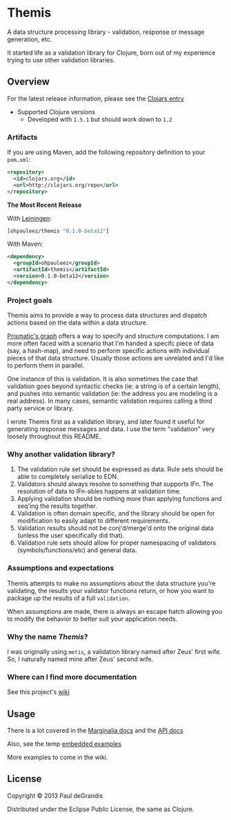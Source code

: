 Themis
=======

A data structure processing library - validation, response or message generation, etc.

It started life as a validation library for Clojure, born out of my experience trying to use
other validation libraries.

Overview
---------

For the latest release information, please see the [Clojars entry](https://clojars.org/ohpauleez/themis)

 * Supported Clojure versions
   * Developed with `1.5.1` but should work down to `1.2`

### Artifacts
If you are using Maven, add the following repository
definition to your `pom.xml`:

``` xml
<repository>
  <id>clojars.org</id>
  <url>http://clojars.org/repo</url>
</repository>
```

**The Most Recent Release**

With [Leiningen](http://leiningen.org):

``` clojure
[ohpauleez/themis "0.1.0-beta12"]
```

With Maven:

``` xml
<dependency>
  <groupId>ohpauleez</groupId>
  <artifactId>themis</artifactId>
  <version>0.1.0-beta12</version>
</dependency>
```

### Project goals

Themis aims to provide a way to process data structures and dispatch actions
based on the data within a data structure.

[Prismatic's graph](https://github.com/Prismatic/plumbing) offers a way to specify
and structure computations.  I am more often faced with a scenario that I'm
handed a specifc piece of data (say, a hash-map), and need to perform specific
actions with individual pieces of that data structure.  Usually those actions
are unrelated and I'd like to perform them in parallel.

One instance of this is validation.  It is also sometimes the case that validation
goes beyond syntactic checks (ie: a string is of a certain length), and pushes into
semantic validation (ie: the address you are modeling is a real address).
In many cases, semantic validation requires calling a third party service or library.

I wrote Themis first as a validation library, and later found it useful for generating
response messages and data.  I use the term "validation" very loosely throughout this README.

### Why another validation library?

1. The validation rule set should be expressed as data.
   Rule sets should be able to completely serialize to EDN.
2. Validators should always resolve to something that supports IFn.
   The resolution of data to IFn-ables happens at validation time.
3. Applying validation should be nothing more than applying functions
   and seq'ing the results together.
4. Validation is often domain specific, and the library should be open
   for modification to easily adapt to different requirements.
5. Validation results should not be conj'd/merge'd onto the original data
   (unless the user specifically did that).
6. Validation rule sets should allow for proper namespacing of
   validators (symbols/functions/etc) and general data.

### Assumptions and expectations

Themis attempts to make no assumptions about the data structure you're
validating, the results your validator functions return, or how
you want to package up the results of a full `validation`.

When assumptions are made, there is always an escape hatch allowing
you to modify the behavior to better suit your application needs.

### Why the name *Themis*?

I was originally using `metis`, a validation library named after Zeus'
first wife.  So, I naturally named mine after Zeus' second wife.

### Where can I find more documentation

See this project's [wiki](https://github.com/ohpauleez/themis/wiki)


Usage
------
There is a lot covered in the [Marginalia docs](http://ohpauleez.github.io/themis/) and the [API docs](#)

Also, see the temp [embedded examples](https://github.com/ohpauleez/themis/blob/master/src/themis/core.clj#L136)

More examples to come in the wiki.

License
--------

Copyright © 2013 Paul deGrandis

Distributed under the Eclipse Public License, the same as Clojure.

